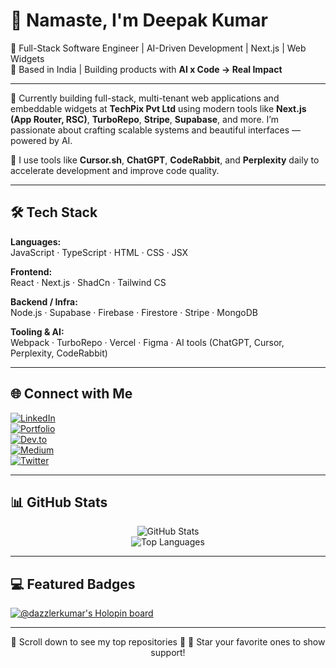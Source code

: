 # 👋 Namaste, I'm Deepak Kumar

🚀 Full-Stack Software Engineer | AI-Driven Development | Next.js | Web Widgets  
📍 Based in India | Building products with **AI x Code → Real Impact**

---

🔭 Currently building full-stack, multi-tenant web applications and embeddable widgets at **TechPix Pvt Ltd** using modern tools like **Next.js (App Router, RSC)**, **TurboRepo**, **Stripe**, **Supabase**, and more. I’m passionate about crafting scalable systems and beautiful interfaces — powered by AI.

🧠 I use tools like **Cursor.sh**, **ChatGPT**, **CodeRabbit**, and **Perplexity** daily to accelerate development and improve code quality.

---

## 🛠️ Tech Stack

**Languages:**  
JavaScript · TypeScript · HTML · CSS · JSX

**Frontend:**  
React · Next.js · ShadCn · Tailwind CS

**Backend / Infra:**  
Node.js · Supabase · Firebase · Firestore · Stripe · MongoDB

**Tooling & AI:**  
Webpack · TurboRepo · Vercel · Figma · AI tools (ChatGPT, Cursor, Perplexity, CodeRabbit)

---

## 🌐 Connect with Me

[![LinkedIn](https://img.shields.io/badge/LinkedIn-%230077B5.svg?logo=linkedin&logoColor=white)](https://www.linkedin.com/in/dazzlerkumar)  
[![Portfolio](https://img.shields.io/badge/Portfolio-%23000000.svg?logo=vercel&logoColor=white)](http://dazzlerkumar.vercel.app)  
[![Dev.to](https://img.shields.io/badge/Dev.to-0A0A0A?logo=devdotto&logoColor=white)](https://dev.to/dazzlerkumar)  
[![Medium](https://img.shields.io/badge/Medium-12100E?logo=medium&logoColor=white)](https://medium.com/@dazzlerkumar)  
[![Twitter](https://img.shields.io/badge/Twitter-1DA1F2?logo=twitter&logoColor=white)](https://twitter.com/dazzlerkumar)

---

## 📊 GitHub Stats

<div align="center">

![GitHub Stats](https://github-readme-stats.vercel.app/api?username=dazzlerkumar&theme=github_dark&bg_color=000000&show_icons=true&count_private=true&border_color=4169E1)  
![Top Languages](https://github-readme-stats.vercel.app/api/top-langs/?username=dazzlerkumar&theme=github_dark&border_color=4169E1&bg_color=000000&layout=compact)

</div>

---

## 💻 Featured Badges

[![@dazzlerkumar's Holopin board](https://holopin.me/dazzlerkumar)](https://holopin.io/@dazzlerkumar)

---

<p align="center">
    🔽 Scroll down to see my top repositories 🔽  
    💙 Star your favorite ones to show support!
</p>
